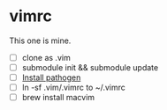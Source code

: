 # vimrc
This one is mine.

- [ ] clone as .vim
- [ ] submodule init && submodule update
- [ ] [Install pathogen](https://github.com/tpope/vim-pathogen)
- [ ] ln -sf .vim/.vimrc to ~/.vimrc
- [ ] brew install macvim
